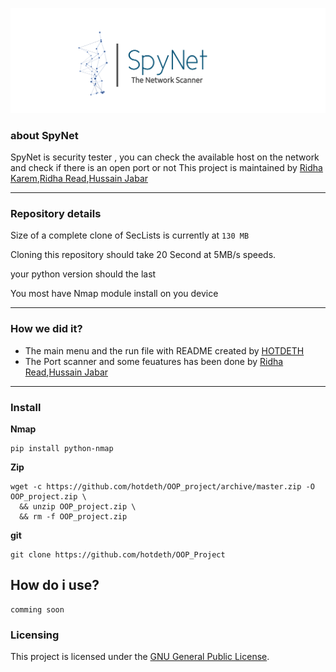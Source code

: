![spynet.png](spynet2.png "spynet.png")

### about SpyNet
SpyNet is security tester , you can check the available host on the network and check if there is an open port or not 
This project is maintained by [Ridha Karem](github.com/hotdeth),[Ridha Read](github.com/RidhaAlasadi),[Hussain Jabar](github.com/AAGHH)

- - -

<!--- details anchor -->
### Repository details

Size of a complete clone of SecLists is currently at `130 MB`

Cloning this repository should take  20 Second at 5MB/s speeds.

your python version should the last 

You most have Nmap module install on you device

<!--- details anchor -->
- - -
### How we did it?
* The main menu and the run file with README created by [HOTDETH](github.com/hotdeth)
* The Port scanner and some feuatures has been done by [Ridha Read](github.com/RidhaAlasadi),[Hussain Jabar](github.com/AAGHH)
- - - 

### Install

**Nmap**
```
pip install python-nmap

```

**Zip**

```
wget -c https://github.com/hotdeth/OOP_project/archive/master.zip -O OOP_project.zip \
  && unzip OOP_project.zip \
  && rm -f OOP_project.zip
```

**git**
```
git clone https://github.com/hotdeth/OOP_Project

```

## How do i use?
```
comming soon

```
 
### Licensing

This project is licensed under the [GNU General Public License](LICENSE).



